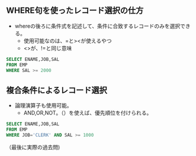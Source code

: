 ## WHERE句を使ったレコード選択の仕方
- whereの後ろに条件式を記述して、条件に合致するレコードのみを選択できる。
	- 使用可能なのは、=と><が使えるやつ
	- <>が、!=と同じ意味
```sql
SELECT ENAME,JOB,SAL 
FROM EMP
WHERE SAL >= 2000 
```
## 複合条件によるレコード選択
- 論理演算子も使用可能。
	- AND,OR,NOT。（）を使えば、優先順位を付けられる。
```sql
SELECT ENAME,JOB,SAL
FROM EMP
WHERE JOB='CLERK' AND SAL >= 1000
```
（最後に実際の過去問)